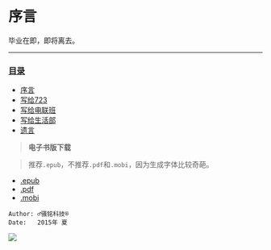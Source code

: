 # 序言

毕业在即，即将离去。

---
### [目录](SUMMARY.md)
* [序言](README.md)
* [写给723](for_dormitory/README.md)
* [写给电联班](for_union/README.md)
* [写给生活部](for_life/README.md)
* [遗言](last/README.md)

> **电子书版下载**

> 推荐`.epub`，不推荐`.pdf`和`.mobi`，因为生成字体比较奇葩。
* [.epub](https://www.gitbook.com/download/epub/book/yunyu-mr/graduation)
* [.pdf](https://www.gitbook.com/download/pdf/book/yunyu-mr/graduation)
* [.mobi](https://www.gitbook.com/download/mobi/book/yunyu-mr/graduation)




```
Author: ♂骚铭科技®
Date:   2015年 夏
```
![](http://b170.photo.store.qq.com/psb?/V14XFVmm0Szxab/so0tY3V4kv7SzcSnJrhAo6fiyaet6fXXp6JM*TpOdek!/b/dLg0WmVSHQAA&bo=gALDAwAAAAABAGU!&rf=viewer_4)



